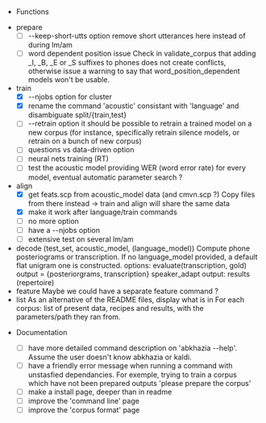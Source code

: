 <!-- -*-org-*- this comment force org-mode in emacs -->

* Functions

 - prepare
   - [ ] --keep-short-utts option
     remove short utterances here instead of during lm/am
   - [ ] word dependent position issue
     Check in validate_corpus that adding _I, _B, _E or _S suffixes to
     phones does not create conflicts, otherwise issue a warning to say
     that word_position_dependent models won't be usable.
 - train
   - [X] --njobs option for cluster
   - [X] rename the command 'acoustic'
     consistant with 'language' and disambiguate split/{train,test}
   - [ ] --retrain option
     it should be possible to retrain a trained model on a new corpus
     (for instance, specifically retrain silence models, or retrain on a
     bunch of new corpus)
   - [ ] questions vs data-driven option
   - [ ] neural nets training (RT)
   - [ ] test the acoustic model
     providing WER (word error rate) for every model, eventual
     automatic parameter search ?
 - align
   - [X] get feats.scp from acoustic_model data (and cmvn.scp ?)
     Copy files from there instead -> train and align will share the same data
   - [X] make it work after language/train commands
   - [ ] no more <corpus> option
   - [ ] have a --njobs option
   - [ ] extensive test on several lm/am
 - decode
   (test_set, acoustic_model, (language_model))
   Compute phone posteriograms or transcription. If no language_model
   provided, a default flat unigram one is constructed.  options:
   evaluate(transcription, gold) output = {posteriorgrams,
   transcription} speaker_adapt output: results (repertoire)
 - feature
   Maybe we could have a separate feature command ?
 - list
   As an alternative of the README files, display what is in
   <data-directory> For each corpus: list of present data, recipes and
   results, with the parameters/path they ran from.

* Documentation

  - [ ] have more detailed command description on 'abkhazia <command>
    --help'. Assume the user doesn't know abkhazia or kaldi.
  - [ ] have a friendly error message when running a command with
    unstasfied dependancies. For exemple, trying to train a corpus
    which have not been prepared outputs 'please prepare the corpus'
  - [ ] make a install page, deeper than in readme
  - [ ] improve the 'command line' page
  - [ ] improve the 'corpus format' page
